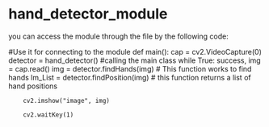 # hand_detector_module

you can access the module through the file by the following code:

#Use it for connecting to the module
def main():
    cap = cv2.VideoCapture(0)
    detector = hand_detector() #calling the main class
    while True:
        success, img = cap.read()
        img = detector.findHands(img) # This function works to find hands 
        lm_List = detector.findPosition(img) # this function returns a list of hand positions

        cv2.imshow("image", img)

        cv2.waitKey(1)
